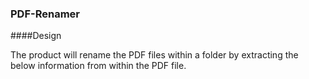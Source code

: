 ### PDF-Renamer


####Design

The product will rename the PDF files within a folder by extracting the below information from within the PDF file.


